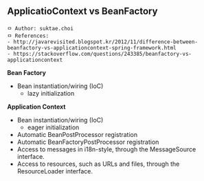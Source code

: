 ## ApplicatioContext vs BeanFactory

```
ㅁ Author: suktae.choi
ㅁ References:
- http://javarevisited.blogspot.kr/2012/11/difference-between-beanfactory-vs-applicationcontext-spring-framework.html
- https://stackoverflow.com/questions/243385/beanfactory-vs-applicationcontext
```

**Bean Factory**
- Bean instantiation/wiring (IoC)
  - lazy initialization

**Application Context**
- Bean instantiation/wiring (IoC)
  - eager initialization
- Automatic BeanPostProcessor registration
- Automatic BeanFactoryPostProcessor registration
- Access to messages in i18n-style, through the MessageSource interface.
- Access to resources, such as URLs and files, through the ResourceLoader interface.
